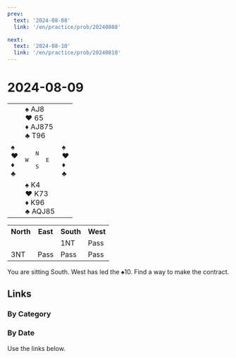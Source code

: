 ```yaml
---
prev:
  text: '2024-08-08'
  link: '/en/practice/prob/20240808'

next:
  text: '2024-08-10'
  link: '/en/practice/prob/20240810'
---
```


# 2024-08-09

<table class="deal">
	<tr>
		<td></td>
		<td>♠ AJ8<br>♥ 65<br>♦ AJ875<br>♣ T96</td>
		<td></td>
	</tr>
	<tr>
		<td>♠ <br>♥ <br>♦ <br>♣ </td>
		<td><pre>   N<br>W     E<br>   S</pre></td>
		<td>♠ <br>♥ <br>♦ <br>♣ </td>
	</tr>
	<tr>
		<td></td>
		<td>♠ K4<br>♥ K73<br>♦ K96<br>♣ AQJ85</td>
		<td></td>
	</tr>
</table>

<table class="auction">
	<tr>
		<th>North</th>
		<th>East</th>
		<th>South</th>
		<th>West</th>
	</tr>
	<tr>
		<td></td>
		<td></td>
		<td>1NT</td>
		<td>Pass</td>
	</tr>
	<tr>
		<td>3NT</td>
		<td>Pass</td>
		<td>Pass</td>
		<td>Pass</td>
	</tr>
</table>

You are sitting South. West has led the ♠10. Find a way to make the contract.

## Links

[<Badge type="tip" text="Check Solution"/>](/en/learning/prob/20240809)

### By Category

[<Badge type="tip" text="<--"/>](/en/practice/prob/20240808)
[<Badge type="tip" text="Calendar"/>](/en/practice/calendar/202408)
[<Badge type="tip" text="-->"/>](/en/practice/prob/20240810)

### By Date

Use the links below.